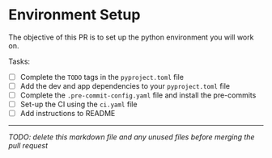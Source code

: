 # Environment Setup

The objective of this PR is to set up the python environment you will work on.

Tasks:

- [ ] Complete the `TODO` tags in the `pyproject.toml` file
- [ ] Add the dev and app dependencies to your `pyproject.toml` file
- [ ] Complete the `.pre-commit-config.yaml` file and install the pre-commits
- [ ] Set-up the CI using the `ci.yaml` file
- [ ] Add instructions to README

___

*TODO: delete this markdown file and any unused files before merging the pull request*
